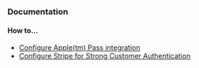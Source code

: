 ### Documentation

#### How to...

- [Configure Apple(tm) Pass integration](howto/configuration/apple-pass/index.md)
- [Configure Stripe for Strong Customer Authentication](howto/configuration/stripe-sca/index.md)